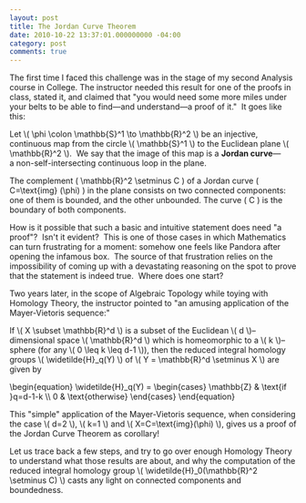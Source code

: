 ```yaml
---
layout: post
title: The Jordan Curve Theorem
date: 2010-10-22 13:37:01.000000000 -04:00
category: post
comments: true
---
```


The first time I faced this challenge was in the stage of my second Analysis course in College.  The instructor needed this result for one of the proofs in class, stated it, and claimed that "you would need some more miles under your belts to be able to find—and understand—a proof of it."  It goes like this:

<div class="well">
Let \( \phi \colon \mathbb{S}^1 \to \mathbb{R}^2 \) be an injective, continuous map from the circle \( \mathbb{S}^1 \) to the Euclidean plane \( \mathbb{R}^2 \).  We say that the image of this map is a <strong>Jordan curve</strong>—a non-self-intersecting continuous loop in the plane.

The complement \( \mathbb{R}^2 \setminus C \) of a Jordan curve \( C=\text{img} (\phi) \) in the plane consists on two connected components: one of them is bounded, and the other unbounded. The curve \( C \) is the boundary of both components.
</div>

How is it possible that such a basic and intuitive statement does need "a proof"?  Isn't it evident?  This is one of those cases in which Mathematics can turn frustrating for a moment: somehow one feels like Pandora after opening the infamous box.  The source of that frustration relies on the impossibility of coming up with a devastating reasoning on the spot to prove that the statement is indeed true.  Where does one start?

Two years later, in the scope of Algebraic Topology while toying with Homology Theory, the instructor pointed to "an amusing application of the Mayer-Vietoris sequence:"

If <span>\\( X \subset \mathbb{R}^d \\)</span> is a subset of the Euclidean <span>\\( d \\)</span>–dimensional space <span>\\( \mathbb{R}^d \\)</span> which is homeomorphic to a <span>\\( k \\)</span>–sphere (for any <span>\\( 0 \leq k \leq d-1 \\)</span>), then the reduced integral homology groups <span>\\( \widetilde{H}_q(Y) \\)</span> of <span>\\( Y = \mathbb{R}^d \setminus X \\)</span> are given by

<div>
	\begin{equation}
	\widetilde{H}_q(Y) = \begin{cases} \mathbb{Z} & \text{if }q=d-1-k \\ 0 &  \text{otherwise} \end{cases}
	\end{equation}
</div>

This "simple" application of the Mayer-Vietoris sequence, when considering the case <span>\\( d=2 \\)</span>, <span>\\( k=1 \\)</span> and <span>\\( X=C=\text{img}(\phi) \\)</span>, gives us a proof of the Jordan Curve Theorem as corollary!

Let us trace back a few steps, and try to go over enough Homology Theory to understand what those results are about, and why the computation of the reduced integral homology group <span>\\( \widetilde{H}_0(\mathbb{R}^2 \setminus C) \\)</span> casts any light on connected components and boundedness.
